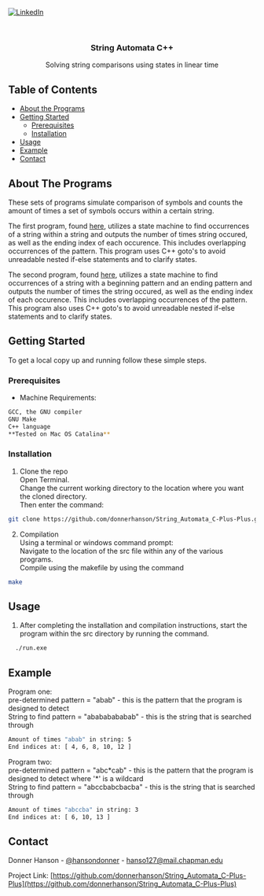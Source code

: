 
 <!--
 *** To avoid retyping too much info. Do a search and replace for the following:
 *** donnerhanson, String_Automata_C-Plus-Plus
, donnerhanson, hanso127@mail.chapman.edu
 -->





 <!-- PROJECT SHIELDS -->
 <!--
 *** I'm using markdown "reference style" links for readability.
 *** Reference links are enclosed in brackets [ ] instead of parentheses ( ).
 *** See the bottom of this document for the declaration of the reference variables
 *** for contributors-url, forks-url, etc. This is an optional, concise syntax you may use.
 *** https://www.markdownguide.org/basic-syntax/#reference-style-links
 -->

 [![LinkedIn][linkedin-shield]][linkedin-url]



 <!-- PROJECT LOGO -->
 <br />

   <h3 align="center">String Automata C++</h3>
 

   <p align="center"> Solving string comparisons using states in linear time</p>
 </p>



 <!-- TABLE OF CONTENTS -->
 ## Table of Contents

 * [About the Programs](#about-the-programs)
 * [Getting Started](#getting-started)
   * [Prerequisites](#prerequisites)
   * [Installation](#installation)
 * [Usage](#usage)
 * [Example](#example)
 * [Contact](#contact)



 <!-- ABOUT THE PROGRAM -->
 ## About The Programs

These sets of programs simulate comparison of symbols and counts the amount of times a set of symbols occurs within a certain string.    
  
The first program, found [here](https://github.com/donnerhanson/String_Automata_C-Plus-Plus/tree/main/string_automata_Compiler_construction/string_automata_Compiler_construction), utilizes a state machine to find occurrences of a string within a string and outputs the number of times string occured, as well as the ending index of each occurence. This includes overlapping occurrences of the pattern. This program uses C++ goto's to avoid unreadable nested if-else statements and to clarify states.  
  
The second program, found [here](https://github.com/donnerhanson/String_Automata_C-Plus-Plus/tree/main/string_automata_Compiler_construction/abc_wildcard_cba), utilizes a state machine to find occurrences of a string with a beginning pattern and an ending pattern and outputs the number of times the string occured, as well as the ending index of each occurence. This includes overlapping occurrences of the pattern. This program also uses C++ goto's to avoid unreadable nested if-else statements and to clarify states.  


 <!-- GETTING STARTED -->
 ## Getting Started

 To get a local copy up and running follow these simple steps.  

 ### Prerequisites  
 * Machine Requirements:   
 ```sh  
 GCC, the GNU compiler  
 GNU Make  
 C++ language  
 **Tested on Mac OS Catalina** 
 ```  

 ### Installation  

 1. Clone the repo  
Open Terminal.  
Change the current working directory to the location where you want the cloned directory.  
Then enter the command: 
 ```sh  
 git clone https://github.com/donnerhanson/String_Automata_C-Plus-Plus.git    
 ```  
 2. Compilation  
 Using a terminal or windows command prompt:  
 Navigate to the location of the src file within any of the various programs.  
 Compile using the makefile by using the command   
 ```sh   
make  
 ```

 <!-- USAGE EXAMPLES -->
 ## Usage

 1. After completing the installation and compilation instructions, start the program within the src directory by running the command.   

 ```sh  
   ./run.exe  
 ```  
 ## Example  

 <!--1. Example: [text to display](pdf or filename here)  -->
Program one:  
    pre-determined pattern = "abab" - this is the pattern that the program is designed to detect  
    String to find pattern = "abababababab" - this is the string that is searched through  
```sh  
Amount of times "abab" in string: 5  
End indices at: [ 4, 6, 8, 10, 12 ]  

```

Program two:  
    pre-determined pattern = "abc\*cab" - this is the pattern that the program is designed to detect where '\*' is a wildcard  
    String to find pattern = "abccbabcbacba" - this is the string that is searched through  
```sh  
Amount of times "abccba" in string: 3  
End indices at: [ 6, 10, 13 ]  
```



 <!-- CONTACT -->
 ## Contact

 Donner Hanson - [@hansondonner](https://twitter.com/hansondonner) - hanso127@mail.chapman.edu

 Project Link: [https://github.com/donnerhanson/String_Automata_C-Plus-Plus](https://github.com/donnerhanson/String_Automata_C-Plus-Plus)  

 <!-- MARKDOWN LINKS & IMAGES -->
 <!-- https://www.markdownguide.org/basic-syntax/#reference-style-links -->

 [linkedin-shield]: https://img.shields.io/badge/-LinkedIn-black.svg?style=flat-square&logo=linkedin&colorB=555  
 [linkedin-url]: https://linkedin.com/in/donner-hanson  
